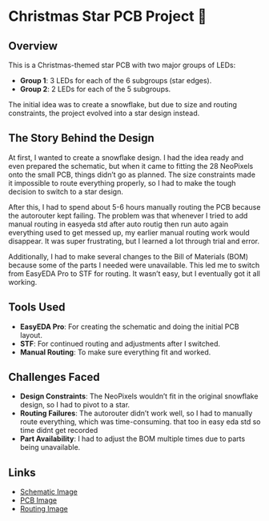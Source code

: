 

# Christmas Star PCB Project 🎄

## Overview
This is a Christmas-themed star PCB with two major groups of LEDs:

- **Group 1**: 3 LEDs for each of the 6 subgroups (star edges).
- **Group 2**: 2 LEDs for each of the 5 subgroups.

The initial idea was to create a snowflake, but due to size and routing constraints, the project evolved into a star design instead.

## The Story Behind the Design
At first, I wanted to create a snowflake design. I had the idea ready and even prepared the schematic, but when it came to fitting the 28 NeoPixels onto the small PCB, things didn’t go as planned. The size constraints made it impossible to route everything properly, so I had to make the tough decision to switch to a star design.

After this, I had to spend about 5-6 hours manually routing the PCB because the autorouter kept failing. The problem was that whenever I tried to add manual routing in easyeda std after auto routig then run auto again everything used to get messed up, my earlier manual routing work would disappear. It was super frustrating, but I learned a lot through trial and error.

Additionally, I had to make several changes to the Bill of Materials (BOM) because some of the parts I needed were unavailable. This led me to switch from EasyEDA Pro to STF for routing. It wasn’t easy, but I eventually got it all working.

## Tools Used
- **EasyEDA Pro**: For creating the schematic and doing the initial PCB layout.
- **STF**: For continued routing and adjustments after I switched.
- **Manual Routing**: To make sure everything fit and worked.

## Challenges Faced
- **Design Constraints**: The NeoPixels wouldn’t fit in the original snowflake design, so I had to pivot to a star.
- **Routing Failures**: The autorouter didn’t work well, so I had to manually route everything, which was time-consuming. that too in easy eda std so time didnt get recorded
- **Part Availability**: I had to adjust the BOM multiple times due to parts being unavailable.

## Links
- [Schematic Image](link-to-image)
- [PCB Image](link-to-image)
- [Routing Image](link-to-image)
